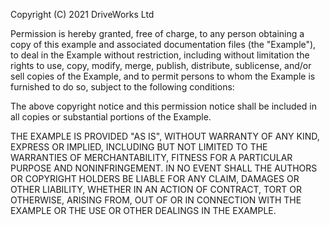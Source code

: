 Copyright (C) 2021 DriveWorks Ltd

Permission is hereby granted, free of charge, to any person obtaining a copy of this example and associated documentation files (the "Example"), to deal in the Example without restriction, including without limitation the rights to use, copy, modify, merge, publish, distribute, sublicense, and/or sell copies of the Example, and to permit persons to whom the Example is furnished to do so, subject to the following conditions:

The above copyright notice and this permission notice shall be included in all copies or substantial portions of the Example.

THE EXAMPLE IS PROVIDED "AS IS", WITHOUT WARRANTY OF ANY KIND, EXPRESS OR IMPLIED, INCLUDING BUT NOT LIMITED TO THE WARRANTIES OF MERCHANTABILITY, FITNESS FOR A PARTICULAR PURPOSE AND NONINFRINGEMENT. IN NO EVENT SHALL THE AUTHORS OR COPYRIGHT HOLDERS BE LIABLE FOR ANY CLAIM, DAMAGES OR OTHER LIABILITY, WHETHER IN AN ACTION OF CONTRACT, TORT OR OTHERWISE, ARISING FROM, OUT OF OR IN CONNECTION WITH THE EXAMPLE OR THE USE OR OTHER DEALINGS IN THE EXAMPLE.